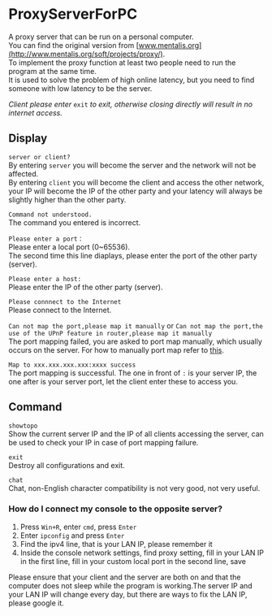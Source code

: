 # ProxyServerForPC
A proxy server that can be run on a personal computer.  
You can find the original version from [www.mentalis.org](http://www.mentalis.org/soft/projects/proxy/).  
To implement the proxy function at least two people need to run the program at the same time.  
It is used to solve the problem of high online latency, but you need to find someone with low latency to be the server.  
  
*Client please enter* `exit` *to exit, otherwise closing directly will result in no internet access.*

## Display
`server or client?`  
By entering `server` you will become the server and the network will not be affected.  
By entering `client` you will become the client and access the other network, your IP will become the IP of the other party and your latency will always be slightly higher than the other party.  
  
`Command not understood.`  
The command you entered is incorrect.  
  
`Please enter a port：`  
Please enter a local port (0\~65536).  
The second time this line diaplays, please enter the port of the other party (server).  
  
`Please enter a host:`  
Please enter the IP of the other party (server).  

`Please connnect to the Internet`  
Please connect to the Internet.  
  
`Can not map the port,please map it manually` or `Can not map the port,the use of the UPnP feature in router,please map it manually`  
The port mapping failed, you are asked to port map manually, which usually occurs on the server. For how to manually port map refer to [this](https://www.hellotech.com/guide/for/how-to-port-forward).  

`Map to xxx.xxx.xxx.xxx:xxxx success`  
The port mapping is successful. The one in front of `:` is your server IP, the one after is your server port, let the client enter these to access you.  
  
## Command
`showtopo`  
Show the current server IP and the IP of all clients accessing the server, can be used to check your IP in case of port mapping failure.  
  
`exit`  
Destroy all configurations and exit.

`chat`  
Chat, non-English character compatibility is not very good, not very useful.  
  
### How do I connect my console to the opposite server?
1. Press `Win+R`, enter `cmd`, press `Enter`
2. Enter `ipconfig` and press `Enter`
3. Find the ipv4 line, that is your LAN IP, please remember it
4. Inside the console network settings, find proxy setting, fill in your LAN IP in the first line, fill in your custom local port in the second line, save
  
Please ensure that your client and the server are both on and that the computer does not sleep while the program is working.The server IP and your LAN IP will change every day, but there are ways to fix the LAN IP, please google it.
